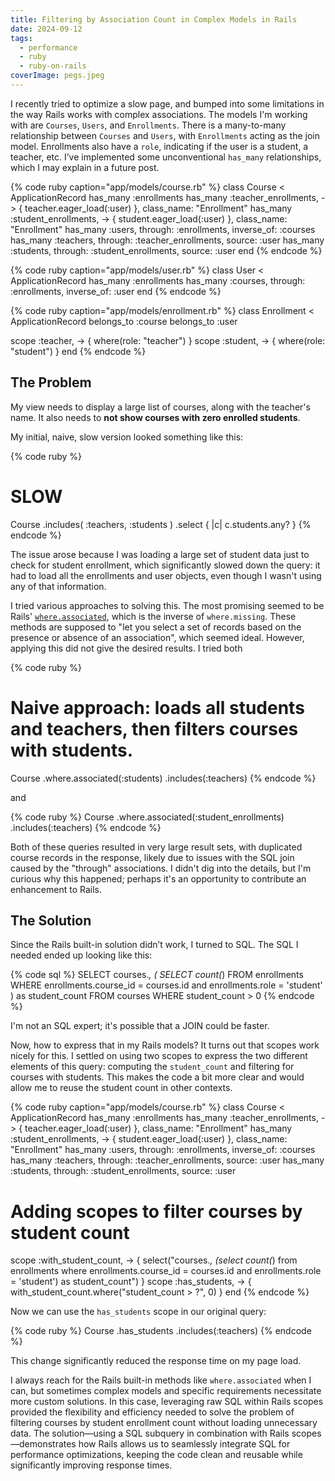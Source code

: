 ```yaml
---
title: Filtering by Association Count in Complex Models in Rails
date: 2024-09-12
tags:
  - performance
  - ruby
  - ruby-on-rails
coverImage: pegs.jpeg
---
```


I recently tried to optimize a slow page, and bumped into some limitations in the way Rails works with complex associations. The models I'm working with are `Courses`, `Users`, and `Enrollments`. There is a many-to-many relationship between `Courses` and `Users`, with `Enrollments` acting as the join model. Enrollments also have a `role`, indicating if the user is a student, a teacher, etc. I’ve implemented some unconventional `has_many` relationships, which I may explain in a future post.



{% code ruby caption="app/models/course.rb" %}
class Course < ApplicationRecord
  has_many :enrollments
  has_many :teacher_enrollments, -> { teacher.eager_load(:user) }, class_name: "Enrollment"
  has_many :student_enrollments, -> { student.eager_load(:user) }, class_name: "Enrollment"
  has_many :users, through: :enrollments, inverse_of: :courses
  has_many :teachers, through: :teacher_enrollments, source: :user
  has_many :students, through: :student_enrollments, source: :user
end
{% endcode %}



{% code ruby caption="app/models/user.rb" %}
class User < ApplicationRecord
  has_many :enrollments
  has_many :courses, through: :enrollments, inverse_of: :user
end
{% endcode %}



{% code ruby caption="app/models/enrollment.rb" %}
class Enrollment < ApplicationRecord
  belongs_to :course
  belongs_to :user

  scope :teacher, -> { where(role: "teacher") }
  scope :student, -> { where(role: "student") }
end
{% endcode %}

## The Problem

My view needs to display a large list of courses, along with the teacher's name. It also needs to **not show courses with zero enrolled students**.

My initial, naive, slow version looked something like this:

{% code ruby %}
# SLOW
Course
  .includes(
    :teachers,
    :students
  )
  .select { |c| c.students.any? }
{% endcode %}

The issue arose because I was loading a large set of student data just to check for student enrollment, which significantly slowed down the query: it had to load all the enrollments and user objects, even though I wasn't using any of that information.

I tried various approaches to solving this. The most promising seemed to be Rails' [`where.associated`](https://guides.rubyonrails.org/active_record_querying.html#where-associated-and-where-missing), which is the inverse of `where.missing`. These methods are supposed to "let you select a set of records based on the presence or absence of an association", which seemed ideal. However, applying this did not give the desired results. I tried both

{% code ruby %}
# Naive approach: loads all students and teachers, then filters courses with students.
Course
  .where.associated(:students)
  .includes(:teachers)
{% endcode %}

and

{% code ruby %}
Course
  .where.associated(:student_enrollments)
  .includes(:teachers)
{% endcode %}

Both of these queries resulted in very large result sets, with duplicated course records in the response, likely due to issues with the SQL join caused by the "through" associations. I didn't dig into the details, but I'm curious why this happened; perhaps it's an opportunity to contribute an enhancement to Rails.

## The Solution

Since the Rails built-in solution didn’t work, I turned to SQL. The SQL I needed ended up looking like this:

{% code sql %}
SELECT
  courses.*,
  (
    SELECT count(*)
    FROM enrollments
    WHERE enrollments.course_id = courses.id and enrollments.role = 'student'
  ) as student_count
FROM courses
WHERE student_count > 0
{% endcode %}

I'm not an SQL expert; it's possible that a JOIN could be faster.

Now, how to express that in my Rails models? It turns out that scopes work nicely for this. I settled on using two scopes to express the two different elements of this query: computing the `student_count` and filtering for courses with students. This makes the code a bit more clear and would allow me to reuse the student count in other contexts.



{% code ruby caption="app/models/course.rb" %}
class Course < ApplicationRecord
  has_many :enrollments
  has_many :teacher_enrollments, -> { teacher.eager_load(:user) }, class_name: "Enrollment"
  has_many :student_enrollments, -> { student.eager_load(:user) }, class_name: "Enrollment"
  has_many :users, through: :enrollments, inverse_of: :courses
  has_many :teachers, through: :teacher_enrollments, source: :user
  has_many :students, through: :student_enrollments, source: :user

  # Adding scopes to filter courses by student count
  scope :with_student_count, -> {
    select("courses.*, (select count(*) from enrollments where enrollments.course_id = courses.id and enrollments.role = 'student') as student_count")
  }
  scope :has_students, -> { with_student_count.where("student_count > ?", 0) }
end
{% endcode %}

Now we can use the `has_students` scope in our original query:

{% code ruby %}
Course
  .has_students
  .includes(:teachers)
{% endcode %}

This change significantly reduced the response time on my page load.

I always reach for the Rails built-in methods like `where.associated` when I can, but sometimes complex models and specific requirements necessitate more custom solutions. In this case, leveraging raw SQL within Rails scopes provided the flexibility and efficiency needed to solve the problem of filtering courses by student enrollment count without loading unnecessary data. The solution—using a SQL subquery in combination with Rails scopes—demonstrates how Rails allows us to seamlessly integrate SQL for performance optimizations, keeping the code clean and reusable while significantly improving response times.
